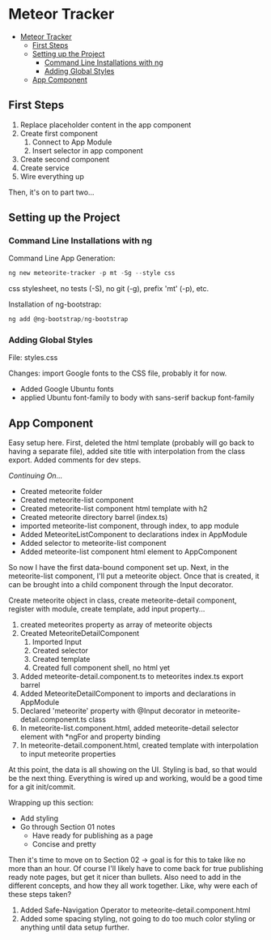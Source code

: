 # Meteor Tracker

- [Meteor Tracker](#meteor-tracker)
  - [First Steps](#first-steps)
  - [Setting up the Project](#setting-up-the-project)
    - [Command Line Installations with ng](#command-line-installations-with-ng)
    - [Adding Global Styles](#adding-global-styles)
  - [App Component](#app-component)

## First Steps

1. Replace placeholder content in the app component
2. Create first component
   1. Connect to App Module
   2. Insert selector in app component
3. Create second component
4. Create service
5. Wire everything up  

Then, it's on to part two...

## Setting up the Project

### Command Line Installations with ng

Command Line App Generation:

```ps1
ng new meteorite-tracker -p mt -Sg --style css
```

css stylesheet, no tests (-S), no git (-g), prefix 'mt' (-p), etc.  

Installation of ng-bootstrap:

```ps1
ng add @ng-bootstrap/ng-bootstrap
```

### Adding Global Styles

File: styles.css  

Changes: import Google fonts to the CSS file, probably it for now.

- Added Google Ubuntu fonts
- applied Ubuntu font-family to body with sans-serif backup font-family

## App Component

Easy setup here. First, deleted the html template (probably will go back to having a separate file), added site title with interpolation from the class export.
Added comments for dev steps.  

*Continuing On...*

- Created meteorite folder
- Created meteorite-list component
- Created meteorite-list component html template with h2
- Created meteorite directory barrel (index.ts)
- imported meteorite-list component, through index, to app module
- Added MeteoriteListComponent to declarations index in AppModule
- Added selector to meteorite-list component
- Added meteorite-list component html element to AppComponent  

So now I have the first data-bound component set up. Next, in the meteorite-list component, I'll put a meteorite object.
Once that is created, it can be brought into a child component through the Input decorator.  

Create meteorite object in class, create meteorite-detail component, register with module, create template, add input property...

1. created meteorites property as array of meteorite objects
2. Created MeteoriteDetailComponent
   1. Imported Input
   2. Created selector
   3. Created template
   4. Created full component shell, no html yet
3. Added meteorite-detail.component.ts to meteorites index.ts export barrel
4. Added MeteoriteDetailComponent to imports and declarations in AppModule
5. Declared 'meteorite' property with @Input decorator in meteorite-detail.component.ts class
6. In meteorite-list.component.html, added meteorite-detail selector element with *ngFor and property binding
7. In meteorite-detail.component.html, created template with interpolation to input meteorite properties  

At this point, the data is all showing on the UI. Styling is bad, so that would be the next thing.
Everything is wired up and working, would be a good time for a git init/commit.  

Wrapping up this section:

- Add styling
- Go through Section 01 notes
  - Have ready for publishing as a page
  - Concise and pretty  

Then it's time to move on to Section 02 -> goal is for this to take like no more than an hour.
Of course I'll likely have to come back for true publishing ready note pages, but get it nicer than bullets.
Also need to add in the different concepts, and how they all work together.
Like, why were each of these steps taken?

1. Added Safe-Navigation Operator to meteorite-detail.component.html
2. Added some spacing styling, not going to do too much color styling or anything until data setup further.
